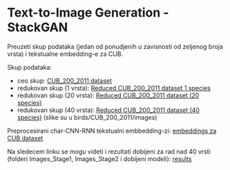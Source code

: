 # Text-to-Image Generation - StackGAN

Preuzeti skup podataka (jedan od ponudjenih u zavisnosti od zeljenog broja vrsta) i tekstualne embedding-e za CUB.

Skup podataka:
- ceo skup: [CUB_200_2011 dataset](https://drive.google.com/drive/folders/1E7gA4rSjzRhhCjin-8E1ibkT06KTpkOF?usp=sharing)
- redukovan skup (1 vrsta): [Reduced CUB_200_2011 dataset 1 species ](https://drive.google.com/drive/folders/1uQL-7bJR0Pjd24DIPB9CLr2mgVj-erOc?usp=sharing)
- redukovan skup (20 vrsta): [Reduced CUB_200_2011 dataset (20 species)](https://drive.google.com/drive/folders/1B2nkJmgYV1wa2zZHuvhAv6vJ_uOFlMw6?usp=sharing)
- redukovan skup (40 vrsta): [Reduced CUB_200_2011 dataset (40 species)](https://drive.google.com/drive/folders/1B1gQSpozd0_6mHBGxdEz0T0IBoIuE_ka) (slike su u birds/CUB_200_2011/images)
  
Preprocesirani char-CNN-RNN tekstualni embbedding-zi:
[embeddings za CUB dataset](https://drive.google.com/file/d/0B3y_msrWZaXLT1BZdVdycDY5TEE/view?usp=sharing&resourcekey=0-sZrhftoEfdvHq6MweAeCjA)



Na sledecem linku se mogu videti i rezultati dobijeni za rad nad 40 vrsti (folderi Images_Stage1, Images_Stage2 i dobijeni modeli): 
[results](https://drive.google.com/drive/folders/1d6DWY69CBEDFoxiA1peQLOWAssUfD6GW?usp=sharing)

